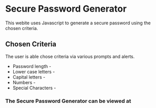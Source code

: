 # Secure Password Generator

This webite uses Javascript to generate a secure password using the chosen criteria.

## Chosen Criteria
The user is able chose criteria via various prompts and alerts.

* Password length -
* Lower case letters -
* Capital letters -
* Numbers -
* Special Characters -

### The Secure Password Generator can be viewed at 
